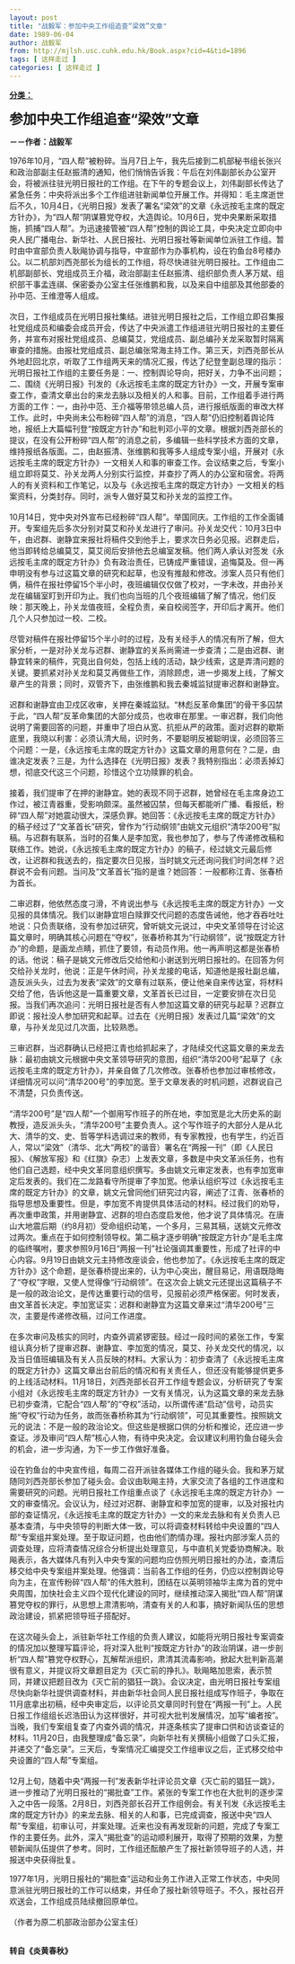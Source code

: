 ```yaml
---
layout: post
title: "战毅军：参加中央工作组追查“梁效”文章"
date: 1989-06-04
author: 战毅军
from: http://mjlsh.usc.cuhk.edu.hk/Book.aspx?cid=4&tid=1896
tags: [ 这样走过 ]
categories: [ 这样走过 ]
---
```


<div style="margin: 15px 10px 10px 0px;">
 <div>
  <span id="ctl00_ContentPlaceHolder1_chapter1_SubjectLabel" style="font-weight:bold;text-decoration:underline;">
   分类：
  </span>
 </div>
 <p>
  <strong>
   <font size="5">
    参加中央工作组追查“梁效”文章
   </font>
  </strong>
 </p>
 <p>
  <strong>
   －－作者：战毅军
  </strong>
 </p>
 <p>
  1976年10月，“四人帮”被粉碎。当月7日上午，我先后接到二机部秘书组长张兴和政治部副主任赵振清的通知，他们悄悄告诉我：午后在刘伟副部长办公室开会，将被派往驻光明日报社的工作组。在下午的专题会议上，刘伟副部长传达了紧急任务：中央将派出多个工作组进驻新闻单位开展工作。并得知：毛主席逝世后不久，10月4日，《光明日报》发表了署名“梁效”的文章《永远按毛主席的既定方针办》，为“四人帮”阴谋篡党夺权，大造舆论。10月6日，党中央果断采取措施，抓捕“四人帮”。为迅速接管被“四人帮”控制的舆论工具，中央决定立即向中央人民广播电台、新华社、人民日报社、光明日报社等新闻单位派驻工作组。暂时由中宣部负责人耿飚协调与指导，中宣部作为办事机构，设在钓鱼台8号楼办公。以二机部刘西尧部长为组长的工作组，将尽快进驻光明日报社。工作组由二机部副部长、党组成员王介福，政治部副主任赵振清、组织部负责人茅万斌、组织部干事孟连祺、保密委办公室主任张维鹏和我，以及来自中组部及其他部委的孙中范、王维澄等人组成。
  <br/>
  <br/>
  次日，工作组成员在光明日报社集结。进驻光明日报社之后，工作组立即召集报社党组成员和编委会成员开会，传达了中央派遣工作组进驻光明日报社的主要任务，并宣布对报社党组成员、总编莫艾，党组成员、副总编孙关龙采取暂时隔离审查的措施。由报社党组成员、副总编张常海主持工作。第三天，刘西尧部长从外地赶回北京，听取了工作组两天来的情况汇报，传达了纪登奎副总理的指示：光明日报社工作组的主要任务是：一、控制舆论导向，把好关，力争不出问题；二、围绕《光明日报》刊发的《永远按毛主席的既定方针办》一文，开展专案审查工作，查清文章出台的来龙去脉以及相关的人和事。目前，工作组着手进行两方面的工作：一，由孙中范、王介福等带领总编人员，进行报纸版面的审改大样工作。此时，中央尚未公布粉碎“四人帮”的消息，“四人帮”仍旧控制着舆论阵地，报纸上大篇幅刊登“按既定方针办”和批判邓小平的文章。根据刘西尧部长的提议，在没有公开粉碎“四人帮”的消息之前，多编辑一些科学技术方面的文章，维持报纸各版面。二，由赵振清、张维鹏和我等多人组成专案小组，开展对《永远按毛主席的既定方针办》一文相关人和事的审查工作。会议结束之后，专案小组立即将莫艾、孙关龙两人分别实行监控，并查抄了两人的办公室和宿舍。将两人的有关资料和工作笔记，以及与《永远按毛主席的既定方针办》一文相关的档案资料，分类封存。同时，派专人做好莫艾和孙关龙的监控工作。
  <br/>
  <br/>
  10月14日，党中央对外宣布已经粉碎“四人帮”。举国同庆。工作组的工作全面铺开。专案组先后多次分别对莫艾和孙关龙进行了审问。孙关龙交代：10月3日中午，由迟群、谢静宜来报社将稿件交到他手上，要求次日务必见报。迟群走后，他当即转给总编莫艾，莫艾阅后安排他去总编室发稿。他们两人承认对签发《永远按毛主席的既定方针办》负有政治责任，已铸成严重错误，追悔莫及。但一再申明没有参与过这篇文章的研究和起草，也没有推敲和修改。涉案人员只有他们俩，稿件在报社停留15个半小时，夜班编辑仅仅做了校对，一字未改，并由孙关龙在编辑室盯到开印为止。我们也向当班的几个夜班编辑了解了情况，他们反映：那天晚上，孙关龙值夜班，全程负责，亲自校阅签字，开印后才离开。他们几个人只参加过一校、二校。
  <br/>
  <br/>
  尽管对稿件在报社停留15个半小时的过程，及有关经手人的情况有所了解，但大家分析，一是对孙关龙与迟群、谢静宜的关系尚需进一步查清；二是由迟群、谢静宜转来的稿件，究竟出自何处，包括上线的活动，缺少线索，这是弄清问题的关键。要抓紧对孙关龙和莫艾再做些工作，消除顾虑，进一步揭发上线，了解文章产生的背景；同时，双管齐下，由张维鹏和我去秦城监狱提审迟群和谢静宜。
  <br/>
  <br/>
  迟群和谢静宜由卫戍区收审，关押在秦城监狱。“林彪反革命集团”的骨干多囚禁于此，“四人帮”反革命集团的大部分成员，也收审在那里。一审迟群，我们向他说明了需要回答的问题，并重申了坦白从宽、抗拒从严的政策。面对迟群的歇斯底里，我晓以利害：必须认清大局，识时务，不要聪明反被聪明误，必须回答三个问题：一是，《永远按毛主席的既定方针办》这篇文章的用意何在？二是，由谁决定发表？三是，为什么选择在《光明日报》发表？我特别指出：必须丢掉幻想，彻底交代这三个问题，珍惜这个立功赎罪的机会。
  <br/>
  <br/>
  接着，我们提审了在押的谢静宜。她的表现不同于迟群，她曾经在毛主席身边工作过，被江青器重，受影响颇深。虽然被囚禁，但每天都能听广播、看报纸，粉碎“四人帮”对她震动很大，深感负罪。她回答：《永远按毛主席的既定方针办》的稿子经过了“文革首长”研究，曾作为“行动纲领”由姚文元组织“清华200号”拟稿。与迟群有联系，当时的召集人是李加宽，我也参加了，参与了传递修改稿和联络工作。她说，《永远按毛主席的既定方针办》的稿子，经过姚文元最后修改，让迟群和我送去的，指定要次日见报，当时姚文元还询问我们时间怎样？迟群说不会有问题。当问及“文革首长”指的是谁？她回答：一般都称江青、张春桥为首长。
  <br/>
  <br/>
  二审迟群，他依然态度刁滑，不肯说出参与《永远按毛主席的既定方针办》一文见报的具体情况。我们以谢静宜坦白赎罪交代问题的态度告诫他，他才吞吞吐吐地说：只负责联络，没有参加过研究，曾听姚文元说过，中央文革领导在讨论这篇文章时，明确其核心问题在“夺权”，张春桥称其为“行动纲领”，说“按既定方针办”的命题，是画龙点睛，抓住了要领，有动员作用。他一再声明这都是张春桥的话。他说：稿子是姚文元修改后交给他和小谢送到光明日报社的。在回答为何交给孙关龙时，他说：正是午休时间，孙关龙接的电话，知道他是报社副总编，造反派头头，过去为发表“梁效”的文章有过联系，便让他亲自来传达室，将材料交给了他，告诉他这是一篇重要文章，文革首长已过目，一定要安排在次日见报。当我们再次追问：光明日报社是否有人参加这篇文章的研究与起草？迟群立即说：报社没人参加研究和起草。过去在《光明日报》发表过几篇“梁效”的文章，与孙关龙见过几次面，比较熟悉。
  <br/>
  <br/>
  三审迟群，当迟群确认已经把江青也给抓起来了，才陆续交代这篇文章的来龙去脉：最初由姚文元根据中央文革领导研究的意图，组织“清华200号”起草了《永远按毛主席的既定方针办》，并亲自做了几次修改。张春桥也参加过审核修改，详细情况可以问“清华200号”的李加宽。至于文章发表的时机问题，迟群说自己不清楚，只负责传送。
  <br/>
  <br/>
  “清华200号”是“四人帮”一个御用写作班子的所在地，李加宽是北大历史系的副教授，造反派头头，“清华200号”主要负责人。这个写作班子的大部分人是从北大、清华的文、史、哲等学科选调过来的教师，有专家教授，也有学生，约近百人，常以“梁效”（清华、北大“两校”的谐音）署名在“两报一刊”（即《人民日报》、《解放军报》和《红旗》杂志）上发表文章，多数是中央文革派任务，也有他们自己选题，经中央文革同意组织撰写。多由姚文元审定发表，也有李加宽审定后发表的。我们在二龙路看守所提审了李加宽。他承认组织写过《永远按毛主席的既定方针办》的文章，姚文元曾同他们研究过内容，阐述了江青、张春桥的指导思想及重要性。但是，李加宽不肯提供具体活动的材料。经过我们的劝导，再次重申政策，并用谢静宜、迟群的坦白态度启发他，他才说了具体情况。在唐山大地震后期（约8月初）受命组织动笔，一个多月，三易其稿，送姚文元修改过两次。重点在于如何控制领导权。第二稿才逐步明确“按既定方针办”是毛主席的临终嘱咐，要求参照9月16日“两报一刊”社论强调其重要性，形成了社评的中心内容。9月19日由姚文元主持修改座谈会，他也参加了。《永远按毛主席的既定方针办》这个命题，是张春桥提出来的，认为中心突出，醒目易记，用语既隐晦了“夺权”字眼，又使人觉得像“行动纲领”。在这次会上姚文元还提出这篇稿子不是一般的政治论文，是传达重要行动的信号，见报前必须严格保密。何时发表，由文革首长决定。李加宽证实：迟群和谢静宜为这篇文章来过“清华200号”三次，主要是传递修改稿，过问工作进度。
  <br/>
  <br/>
  在多次审问及核实的同时，内查外调紧锣密鼓。经过一段时间的紧张工作，专案组认真分析了提审迟群、谢静宜、李加宽的情况，莫艾、孙关龙交代的情况，以及当日值班编辑及有关人员反映的材料。大家认为：初步查清了《永远按毛主席的既定方针办》这篇文章出台前后的情况和有关责任人，但还没有能够提供更多的上线活动材料。11月18日，刘西尧部长召开工作组专题会议，分析研究了专案小组对《永远按毛主席的既定方针办》一文有关情况，认为这篇文章的来龙去脉已初步查清，它配合“四人帮”的“夺权”活动，以所谓传递“启动”信号，动员实施“夺权”行动为任务，故而张春桥称其为“行动纲领”，可见其重要性。按照姚文元的说法：不是一般的政治论文。但这些是根据口供的分析和推论，还应进一步查证。涉及审问“四人帮”核心人物，有待中央决定。会议建议利用钓鱼台碰头会的机会，进一步沟通，为下一步工作做好准备。
  <br/>
  <br/>
  设在钓鱼台的中央宣传组，每周二召开派驻各媒体工作组的碰头会。我和茅万斌随同刘西尧部长参加了碰头会。会议由耿飚主持，大家交流了各组的工作进度和需要研究的问题。光明日报社工作组重点谈了《永远按毛主席的既定方针办》一文的审查情况。会议认为，经过对迟群、谢静宜和李加宽的提审，以及对报社内部的查证情况，《永远按毛主席的既定方针办》一文的来龙去脉和有关负责人已基本查清，与中央领导的判断大体一致，可以将调查材料转给中央设置的“四人帮”专案组并案处理。至于取证问题，也由他们酌情办理。报社内部涉案人员的调查处理，应将清查情况综合分析提出处理意见，与中直机关党委协商解决。耿飚表示，各大媒体凡有列入中央专案的问题均应仿照光明日报社的办法，查清后移交给中央专案组并案处理。他强调：当前各工作组的任务，仍应以控制舆论导向为主，在宣传粉碎“四人帮”的伟大胜利，团结在以英明领袖华主席为首的党中央周围，加快社会主义四个现代化建设的同时，继续推动深入揭批“四人帮”阴谋篡党夺权的罪行，从思想上肃清影响，清查有关的人和事，搞好新闻队伍的思想政治建设，抓紧把领导班子搭配好。
  <br/>
  <br/>
  在这次碰头会上，派驻新华社工作组的负责人建议，如能将光明日报社专案调查的情况加以整理写篇评论，将对深入批判“按既定方针办”的政治阴谋，进一步剖析“四人帮”篡党夺权野心，瓦解帮派组织，肃清其流毒影响，掀起大批判新高潮很有意义，并提议将文章题目定为《灭亡前的挣扎》。耿飚略加思索，表示赞同，并建议把题目改为《灭亡前的猖狂一跳》。会议决定，由光明日报社专案组尽快向新华社提供调查材料，并由新华社会同人民日报社组成写作班子，争取在11月底拿出初稿，经中央审定后，以评论员文章同时刊登在“两报一刊”上。人民日报工作组组长迟浩田认为这样很好，并可视大批判发展情况，加写“编者按”。当晚，我们专案组复查了内查外调的情况，并逐条核实了提审口供和访谈查证的材料。11月20日，由我整理成“备忘录”，向新华社有关撰稿小组做了口头汇报，并递交了“备忘录”。三天后，专案情况汇编提交工作组审议之后，正式移交给中央设置的“四人帮”专案组。
  <br/>
  <br/>
  12月上旬，随着中央“两报一刊”发表新华社评论员文章《灭亡前的猖狂一跳》，进一步推动了光明日报社的“揭批查”工作。紧张的专案工作也在大批判的逐步深入之中告一段落。2月8日，刘西尧部长召开工作组例会。有关刊发《永远按毛主席的既定方针办》的来龙去脉、相关的人和事，已完成调查，报送中央“四人帮”专案组，初审认可，并案处理。近来也没有再发现新的问题，完成了专案工作的主要任务。此外，深入“揭批查”的运动顺利展开，取得了预期的效果，为整顿新闻队伍提供了参考。同时，工作组还酝酿产生了报社新领导班子的人选，并报送中央获得批复。
 </p>
 <p>
  1977年1月，光明日报社的“揭批查”运动和业务工作进入正常工作状态，中央同意派驻光明日报社的工作可以结束，并任命了报社新领导班子。不久，报社召开欢送会，工作组成员陆续撤回原单位。
  <br/>
  <br/>
  （作者为原二机部政治部办公室主任）
 </p>
 <p>
  <br/>
  <strong>
   转自《炎黄春秋》
  </strong>
 </p>
</div>


